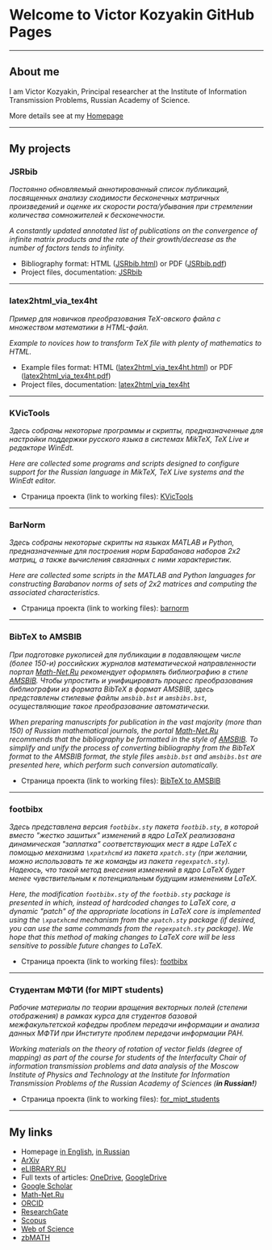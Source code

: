 # Welcome to Victor Kozyakin GitHub Pages

---
## About me
I am Victor Kozyakin, Principal researcher at the Institute of Information Transmission Problems, Russian Academy of Science.

More details see at my [Homepage](http://iitp.ru/en/users/46.htm)


---
## My projects


### JSRbib

*Постоянно обновляемый аннотированный список публикаций, посвященных анализу сходимости бесконечных матричных произведений и оценке их скорости роста/убывания при стремлении количества сомножителей к бесконечности.*

*A constantly updated annotated list of publications on the convergence of infinite matrix products and the rate of their growth/decrease as the number of factors tends to infinity.*

- Bibliography format: HTML ([JSRbib.html](https://kozyakin.github.io/jsrbib/JSRbib.html)) or PDF ([JSRbib.pdf](https://kozyakin.github.io/jsrbib/JSRbib.pdf))
- Project files, documentation: [JSRbib](https://kozyakin.github.io/jsrbib/)

---
### latex2html_via_tex4ht

*Пример для новичков преобразования  TeX-овского файла с множеством математики в HTML-файл.*

*Example to novices how to transform TeX file with plenty of mathematics to HTML.*

- Example files format: HTML ([latex2html_via_tex4ht.html](https://kozyakin.github.io/latex2html/latex2html_via_tex4ht.html)) or PDF ([latex2html_via_tex4ht.pdf](https://kozyakin.github.io/latex2html/latex2html_via_tex4ht.pdf))
- Project files, documentation: [latex2html_via_tex4ht](https://github.com/kozyakin/latex2html_via_tex4ht)

---
### KVicTools

*Здесь собраны некоторые программы и скрипты, предназначенные для настройки поддержки русского языка в системах MikTeX, TeX Live и редакторе WinEdt.*

*Here are collected some programs and scripts designed to configure support for the Russian language in MikTeX, TeX Live systems and the WinEdt editor.*

- Страница проекта (link to working files): [KVicTools](https://github.com/kozyakin/KVicTools)

---
### BarNorm

*Здесь собраны некоторые скрипты на языках MATLAB и Python, предназначенные для построения норм Барабанова наборов 2x2 матриц, а также вычисления связанных с ними характеристик.*

*Here are collected some scripts in the MATLAB and Python languages for constructing Barabanov norms of sets of 2x2 matrices and computing the associated characteristics.*

- Страница проекта (link to working files): [barnorm](https://github.com/kozyakin/barnorm)

------
### BibTeX to AMSBIB

*При подготовке рукописей для публикации в подавляющем числе (более 150-и) российских журналов математической направленности портал [Math-Net.Ru](https://www.mathnet.ru/) рекомендует оформлять библиографию в стиле [AMSBIB](https://www.mathnet.ru/poffice/amsbibpackage.phtml?wshow=amsbibpackage&option_lang=rus). Чтобы упростить и унифицировать процесс преобразования библиографии из формата BibTeX в формат AMSBIB, здесь представлены стилевые файлы `amsbib.bst` и `amsbibs.bst`, осуществляющие такое преобразование автоматически.*

*When preparing manuscripts for publication in the vast majority (more than 150) of Russian mathematical journals, the portal [Math-Net.Ru](https://www.mathnet.ru/index.phtml?&option_lang=eng) recommends that the bibliography be formatted in the style of [AMSBIB](https://www.mathnet.ru/poffice/amsbibpackage.phtml?wshow=amsbibpackage&option_lang=eng). To simplify and unify the process of converting bibliography from the BibTeX format to the AMSBIB format, the style files `amsbib.bst` and `amsbibs.bst` are presented here, which perform such conversion automatically.*

- Страница проекта (link to working files): [BibTeX to AMSBIB](https://github.com/kozyakin/bibtex_to_amsbib)

---
### footbibx

*Здесь представлена версия `footbibx.sty` пакета `footbib.sty`, в которой вместо "жестко зашитых" изменений в ядро LaTeX реализована динамическая "заплатка" соответствующих мест в ядре LaTeX с помощью механизма `\xpatxhcmd` из пакета `xpatch.sty` (при желании, можно использовать те же команды из пакета `regexpatch.sty`). Надеюсь, что такой метод внесения изменений в ядро LaTeX будет менее чувствительным к потенциальным будущим изменениям LaTeX.*

*Here, the modification `footbibx.sty` of the `footbib.sty` package is presented in which, instead of hardcoded changes to LaTeX core, a dynamic "patch" of the appropriate locations in LaTeX core is implemented using the `\xpatxhcmd` mechanism from the `xpatch.sty` package (if desired, you can use the same commands from the `regexpatch.sty` package). We hope that this method of making changes to LaTeX core will be less sensitive to possible future changes to LaTeX.*

- Страница проекта (link to working files): [footbibx](https://github.com/kozyakin/footbibx)

---
### Студентам МФТИ (for MIPT students)

*Рабочие материалы по теории вращения векторных полей (степени отображения) в рамках курса для студентов базовой межфакультетской кафедры проблем передачи информации и анализа данных МФТИ при Институте проблем передачи информации РАН.*

*Working materials on the theory of rotation of vector fields (degree of mapping) as part of the course for students of the Interfaculty Chair of information transmission problems and data analysis of the Moscow Institute of Physics and Technology at the Institute for Information Transmission Problems of the Russian Academy of Sciences (**in Russian!**)*

- Страница проекта (link to working files): [for_mipt_students](https://kozyakin.github.io/for_mipt_students)

---
## My links

- Homepage [in English](http://iitp.ru/en/users/46.htm), [in Russian](http://iitp.ru/ru/users/46.htm)
- [ArXiv](https://arxiv.org/a/kozyakin_v_1)
- [eLIBRARY.RU](https://elibrary.ru/author_items.asp?spin=6507-5516)
- Full texts of articles: [OneDrive](https://1drv.ms/u/s!AqYCDuOO8PSdg-Vw4o__lT0m5BR9xA?e=T4oeA9), [GoogleDrive](https://drive.google.com/drive/folders/0Bxw63g5l4P7pM3JSU0RQTjlGSjQ?usp=sharing)
- [Google Scholar](https://scholar.google.com/citations?user=QuhA8hoAAAAJ)
- [Math-Net.Ru](http://mathnet.ru/rus/person17907)
- [ORCID](https://orcid.org/0000-0002-6465-0040)
- [ResearchGate](https://researchgate.net/profile/Victor_Kozyakin/)
- [Scopus](https://scopus.com/authid/detail.url?authorId=7003617925)
- [Web of Science](https://www.webofscience.com/wos/author/record/L-2971-2013)
- [zbMATH](https://zbmath.org/authors/?q=ai:kozyakin.victor-s)
